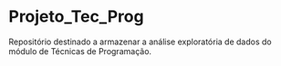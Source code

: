# Projeto_Tec_Prog
Repositório destinado a armazenar a análise exploratória de dados do módulo de Técnicas de Programação.
